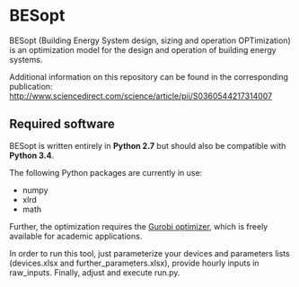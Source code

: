 # BESopt #

BESopt (Building Energy System design, sizing and operation OPTimization) is an optimization model for the design and operation of building energy systems.

Additional information on this repository can be found in the corresponding publication: <http://www.sciencedirect.com/science/article/pii/S0360544217314007>


## Required software ##

BESopt is written entirely in **Python 2.7** but should also be compatible with **Python 3.4**.

The following Python packages are currently in use:
- numpy
- xlrd
- math

Further, the optimization requires the [Gurobi optimizer](http://www.gurobi.com/), which is freely available for academic applications.

In order to run this tool, just parameterize your devices and parameters lists (devices.xlsx and further_parameters.xlsx), provide hourly inputs in raw_inputs. Finally, adjust and execute run.py.